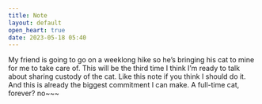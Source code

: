 ```yaml
---
title: Note
layout: default
open_heart: true
date: 2023-05-18 05:40
---
```


My friend is going to go on a weeklong hike so he’s bringing his cat to mine for me to take care of. This will be the third time I think I’m ready to talk about sharing custody of the cat. Like this note if you think I should do it. And this is already the biggest commitment I can make. A full-time cat, forever? no~~~
